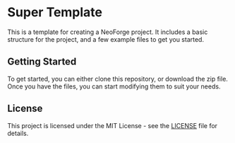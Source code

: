 # Super Template
This is a template for creating a NeoForge project. It includes a basic structure for the project, and a few example files to get you started.

## Getting Started
To get started, you can either clone this repository, or download the zip file. Once you have the files, you can start modifying them to suit your needs.

## License
This project is licensed under the MIT License - see the [LICENSE](LICENSE) file for details.


